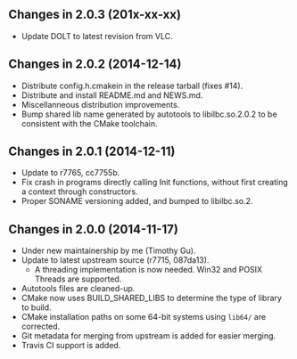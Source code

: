 Changes in 2.0.3 (201x-xx-xx)
-----------------------------

- Update DOLT to latest revision from VLC.

Changes in 2.0.2 (2014-12-14)
-----------------------------

- Distribute config.h.cmakein in the release tarball (fixes #14).
- Distribute and install README.md and NEWS.md.
- Miscellanneous distribution improvements.
- Bump shared lib name generated by autotools to libilbc.so.2.0.2 to be
  consistent with the CMake toolchain.

Changes in 2.0.1 (2014-12-11)
-----------------------------

- Update to r7765, cc7755b.
- Fix crash in programs directly calling Init functions, without first
  creating a context through constructors.
- Proper SONAME versioning added, and bumped to libilbc.so.2.

Changes in 2.0.0 (2014-11-17)
-----------------------------

- Under new maintainership by me (Timothy Gu).
- Update to latest upstream source (r7715, 087da13).
  - A threading implementation is now needed. Win32 and POSIX Threads are
    supported.
- Autotools files are cleaned-up.
- CMake now uses BUILD_SHARED_LIBS to determine the type of library to build.
- CMake installation paths on some 64-bit systems using `lib64/` are
  corrected.
- Git metadata for merging from upstream is added for easier merging.
- Travis CI support is added.

